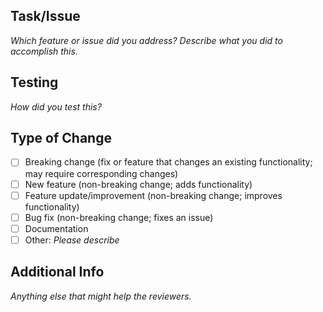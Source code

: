 ## Task/Issue

_Which feature or issue did you address? Describe what you did to accomplish this._

## Testing

_How did you test this?_

## Type of Change

- [ ] Breaking change (fix or feature that changes an existing functionality; may require corresponding changes)
- [ ] New feature (non-breaking change; adds functionality)
- [ ] Feature update/improvement (non-breaking change; improves functionality)
- [ ] Bug fix (non-breaking change; fixes an issue)
- [ ] Documentation
- [ ] Other: _Please describe_

## Additional Info
_Anything else that might help the reviewers._
